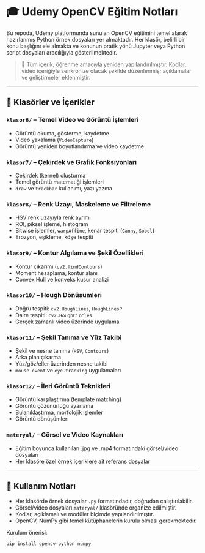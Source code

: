 # 🎓 Udemy OpenCV Eğitim Notları

Bu repoda, Udemy platformunda sunulan OpenCV eğitimini temel alarak hazırlanmış Python örnek dosyaları yer almaktadır. Her klasör, belirli bir konu başlığını ele almakta ve konunun pratik yönü Jupyter veya Python script dosyaları aracılığıyla gösterilmektedir.

> 🧠 Tüm içerik, öğrenme amacıyla yeniden yapılandırılmıştır. Kodlar, video içeriğiyle senkronize olacak şekilde düzenlenmiş; açıklamalar ve geliştirmeler eklenmiştir.

---

## 📂 Klasörler ve İçerikler

### `klasor6/` – Temel Video ve Görüntü İşlemleri
- Görüntü okuma, gösterme, kaydetme
- Video yakalama (`VideoCapture`)
- Görüntü yeniden boyutlandırma ve video kaydetme

### `klasor7/` – Çekirdek ve Grafik Fonksiyonları
- Çekirdek (kernel) oluşturma
- Temel görüntü matematiği işlemleri
- `draw` ve `trackbar` kullanımı, yazı yazma

### `klasor8/` – Renk Uzayı, Maskeleme ve Filtreleme
- HSV renk uzayıyla renk ayrımı
- ROI, piksel işleme, histogram
- Bitwise işlemler, `warpAffine`, kenar tespiti (`Canny`, `Sobel`)
- Erozyon, eşikleme, köşe tespiti

### `klasor9/` – Kontur Algılama ve Şekil Özellikleri
- Kontur çıkarımı (`cv2.findContours`)
- Moment hesaplama, kontur alanı
- Convex Hull ve konveks kusur analizi

### `klasor10/` – Hough Dönüşümleri
- Doğru tespiti: `cv2.HoughLines`, `HoughLinesP`
- Daire tespiti: `cv2.HoughCircles`
- Gerçek zamanlı video üzerinde uygulama

### `klasor11/` – Şekil Tanıma ve Yüz Takibi
- Şekil ve nesne tanıma (`HSV`, `Contours`)
- Arka plan çıkarma
- Yüz/göz/eller üzerinden nesne takibi
- `mouse event` ve `eye-tracking` uygulamaları

### `klasor12/` – İleri Görüntü Teknikleri
- Görüntü karşılaştırma (template matching)
- Görüntü çözünürlüğü ayarlama
- Bulanıklaştırma, morfolojik işlemler
- Görüntü dönüşümleri

### `materyal/` – Görsel ve Video Kaynakları
- Eğitim boyunca kullanılan .jpg ve .mp4 formatındaki görsel/video dosyaları
- Her klasöre özel örnek içeriklere ait referans dosyalar

---

## 📌 Kullanım Notları

- Her klasörde örnek dosyalar `.py` formatındadır, doğrudan çalıştırılabilir.
- Görsel/video dosyaları `materyal/` klasöründe organize edilmiştir.
- Kodlar, açıklamalı ve modüler biçimde yapılandırılmıştır.
- OpenCV, NumPy gibi temel kütüphanelerin kurulu olması gerekmektedir.

Kurulum önerisi:
```bash
pip install opencv-python numpy
